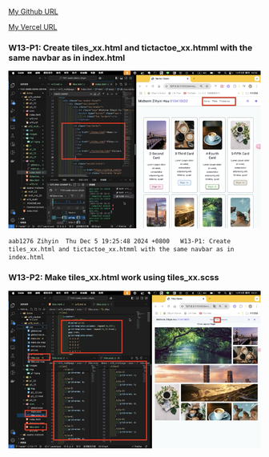 [My Github URL](https://github.com/zihyinhsu/1131-sweb-demo-22)

[My Vercel URL](https://1131-sweb-demo-22.vercel.app/)


### W13-P1: Create tiles_xx.html and tictactoe_xx.htmml with the same navbar as in index.html

![alt text](img/p1-1.png)

```
aab1276 Zihyin  Thu Dec 5 19:25:48 2024 +0800   W13-P1: Create tiles_xx.html and tictactoe_xx.htmml with the same navbar as in index.html
```

### W13-P2: Make tiles_xx.html work using tiles_xx.scss

![alt text](img/p2-1.png)

```
```

